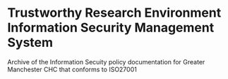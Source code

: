 # Trustworthy Research Environment Information Security Management System
 Archive of the Information Secuity policy documentation for Greater Manchester CHC that conforms to ISO27001
